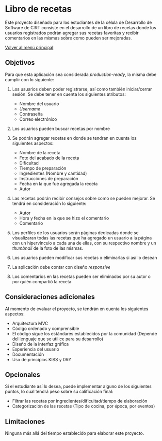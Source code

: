 # Libro de recetas

Este proyecto diseñado para los estudiantes de la célula de Desarrollo de Software de CIRT consiste en el desarrollo de un libro de recetas donde los usuarios registrados podrán agregar sus recetas
favoritas y recibir comentarios en las mismas sobre como pueden ser mejoradas.

[Volver al menú principal](https://github.com/aitbw/cirt_projects)

## Objetivos

Para que esta aplicación sea considerada _production-ready_, la misma debe cumplir con lo siguiente:

1. Los usuarios deben poder registrarse, así como también iniciar/cerrar sesión. Se debe tener en cuenta los siguientes atributos:
   * Nombre del usuario
   * _Username_
   * Contraseña
   * Correo electrónico

2. Los usuarios pueden buscar recetas por nombre
3. Se podrán agregar recetas en donde se tendran en cuenta los siguientes aspectos:
   * Nombre de la receta
   * Foto del acabado de la receta
   * Dificultad
   * Tiempo de preparación
   * Ingredientes (Nombre y cantidad)
   * Instrucciones de preparación
   * Fecha en la que fue agregada la receta
   * Autor

4. Las recetas podrán recibir consejos sobre como se pueden mejorar. Se tendrá en consideración lo siguiente:
   * Autor
   * Hora y fecha en la que se hizo el comentario
   * Comentario

5. Los perfiles de los usuarios serán páginas dedicadas donde se visualizaran todas las recetas que ha agregado un usuario a la página con un hipervínculo a cada una de ellas, con su respectivo nombre
y un _thumbnail_ de la foto de las mismas.

6. Los usuarios pueden modificar sus recetas o eliminarlas si así lo desean
7. La aplicación debe contar con diseño _responsive_
8. Los comentarios en las recetas pueden ser eliminados por su autor o por quién compartió la receta

## Consideraciones adicionales

Al momento de evaluar el proyecto, se tendrán en cuenta los siguientes aspectos:

* Arquitectura MVC
* Código ordenado y comprensible
* El código sigue los estándares establecidos por la comunidad (Depende del lenguaje que se utilice para su desarrollo)
* Diseño de la interfaz gráfica
* Experiencia del usuario
* Documentación
* Uso de principios KISS y DRY

## Opcionales

Si el estudiante así lo desea, puede implementar alguno de los siguientes puntos, lo cual tendrá peso sobre su calificación final:

* Filtrar las recetas por ingredientes/dificultad/tiempo de elaboración
* Categorización de las recetas (Tipo de cocina, por época, por eventos)

## Limitaciones

Ninguna más allá del tiempo establecido para elaborar este proyecto.
